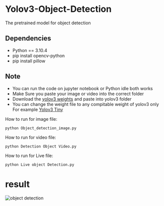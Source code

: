 # Yolov3-Object-Detection
The pretrained model for object detection
## Dependencies
* Python == 3.10.4
* pip install opencv-python
* pip install pillow

## Note 
* You can run the code on jupyter notebook or Python idle both works
* Make Sure you paste your image or video into the correct folder
* Download the [yolov3 weights](https://github.com/patrick013/Object-Detection---Yolov3/blob/master/model/yolov3.weights) and paste into yolov3 folder
* You can change the weight file to any compitable weight of yolov3 only For example [Yolov3 Tiny](https://github.com/smarthomefans/darknet-test/blob/master/yolov3-tiny.weights)

How to run for image file:
<pre><code>python Object_detection_image.py</code></pre>
How to run for video file:
<pre><code>python Detection Object Video.py</code></pre>
How to run for Live file:
<pre><code>python Live object Detection.py</code></pre>

# result
![object detection](https://github.com/furiouskhan007/Yolov3-Object-Detection/assets/135207625/2ccd183c-1cb8-4502-807f-ab9c6e602caa)
